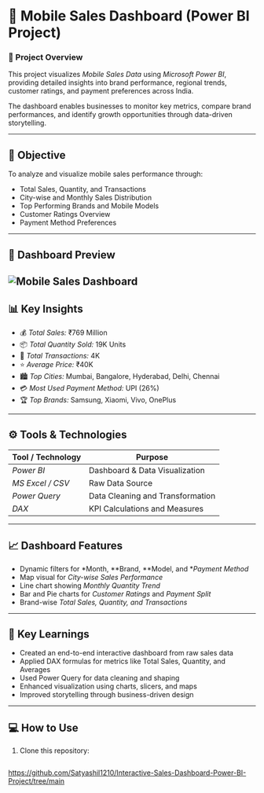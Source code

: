 # 📱 Mobile Sales Dashboard (Power BI Project)

### 🧾 Project Overview
This project visualizes *Mobile Sales Data* using *Microsoft Power BI*, providing detailed insights into brand performance, regional trends, customer ratings, and payment preferences across India.

The dashboard enables businesses to monitor key metrics, compare brand performances, and identify growth opportunities through data-driven storytelling.

---

## 🎯 Objective
To analyze and visualize mobile sales performance through:
- Total Sales, Quantity, and Transactions  
- City-wise and Monthly Sales Distribution  
- Top Performing Brands and Mobile Models  
- Customer Ratings Overview  
- Payment Method Preferences  

---

## 📸 Dashboard Preview
![Mobile Sales Dashboard](images/mobile_sales_dashboard.png)
---

## 📊 Key Insights
- 💰 *Total Sales:* ₹769 Million  
- 📦 *Total Quantity Sold:* 19K Units  
- 🧾 *Total Transactions:* 4K  
- ⭐ *Average Price:* ₹40K  
- 🏙 *Top Cities:* Mumbai, Bangalore, Hyderabad, Delhi, Chennai  
- 💳 *Most Used Payment Method:* UPI (26%)  
- 🏆 *Top Brands:* Samsung, Xiaomi, Vivo, OnePlus  

---

## ⚙ Tools & Technologies
| Tool / Technology | Purpose |
|-------------------|----------|
| *Power BI* | Dashboard & Data Visualization |
| *MS Excel / CSV* | Raw Data Source |
| *Power Query* | Data Cleaning and Transformation |
| *DAX* | KPI Calculations and Measures |

---

## 📈 Dashboard Features
- Dynamic filters for *Month, **Brand, **Model, and **Payment Method*  
- Map visual for *City-wise Sales Performance*  
- Line chart showing *Monthly Quantity Trend*  
- Bar and Pie charts for *Customer Ratings* and *Payment Split*  
- Brand-wise *Total Sales, Quantity, and Transactions*  

---

## 🧠 Key Learnings
- Created an end-to-end interactive dashboard from raw sales data  
- Applied DAX formulas for metrics like Total Sales, Quantity, and Averages  
- Used Power Query for data cleaning and shaping  
- Enhanced visualization using charts, slicers, and maps  
- Improved storytelling through business-driven design  

---

## 💻 How to Use
1. Clone this repository:
   ```bash
 https://github.com/Satyashil1210/Interactive-Sales-Dashboard-Power-BI-Project/tree/main
